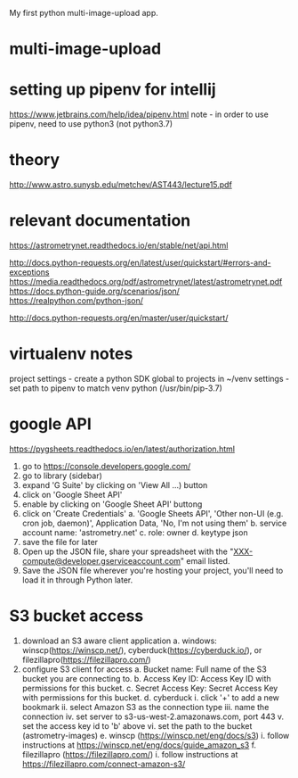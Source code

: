 My first python multi-image-upload app.
# multi-image-upload

# setting up pipenv for intellij
https://www.jetbrains.com/help/idea/pipenv.html
 note - in order to use pipenv, need to use python3 (not python3.7)

# theory
http://www.astro.sunysb.edu/metchev/AST443/lecture15.pdf

# relevant documentation
https://astrometrynet.readthedocs.io/en/stable/net/api.html

http://docs.python-requests.org/en/latest/user/quickstart/#errors-and-exceptions
https://media.readthedocs.org/pdf/astrometrynet/latest/astrometrynet.pdf
https://docs.python-guide.org/scenarios/json/
https://realpython.com/python-json/

http://docs.python-requests.org/en/master/user/quickstart/

# virtualenv notes
project settings - create a python SDK global to projects in ~/venv
settings - set path to pipenv to match venv python (/usr/bin/pip-3.7)

# google API
https://pygsheets.readthedocs.io/en/latest/authorization.html

1. go to https://console.developers.google.com/
2. go to library (sidebar)
3. expand 'G Suite' by clicking on 'View All ...) button
4. click on 'Google Sheet API'
5. enable by clicking on 'Google Sheet API' buttong
4. click on 'Create Credentials'
    a. 'Google Sheets API', 'Other non-UI (e.g. cron job, daemon)', Application Data, 'No, I'm not using them'
    b. service account name: 'astrometry.net'
    c. role: owner
    d. keytype json
5. save the file for later
6. Open up the JSON file, share your spreadsheet with the "XXX-compute@developer.gserviceaccount.com" email listed.
7. Save the JSON file wherever you're hosting your project, you'll need to load it in through Python later.

# S3 bucket access
1. download an S3 aware client application
    a. windows: winscp(https://winscp.net/), cyberduck(https://cyberduck.io/), or filezillapro(https://filezillapro.com/)
2. configure S3 client for access
    a. Bucket name: Full name of the S3 bucket you are connecting to.
    b. Access Key ID: Access Key ID with permissions for this bucket.
    c. Secret Access Key: Secret Access Key with permissions for this bucket.
    d. cyberduck
        i. click '+' to add a new bookmark
        ii. select Amazon S3 as the connection type
        iii. name the connection
        iv. set server to s3-us-west-2.amazonaws.com, port 443
        v. set the access key id to 'b' above
        vi. set the path to the bucket (astrometry-images)
    e. winscp (https://winscp.net/eng/docs/s3)
        i. follow instructions at https://winscp.net/eng/docs/guide_amazon_s3
    f. filezillapro (https://filezillapro.com/)
        i. follow instructions at https://filezillapro.com/connect-amazon-s3/
 